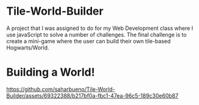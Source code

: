 # Tile-World-Builder
A project that I was assigned to do for my Web Development class where I use javaScript to solve a number of challenges. The final challenge is to create a mini-game where the user can build their own tile-based Hogwarts/World.

# Building a World!
https://github.com/saharbueno/Tile-World-Builder/assets/69322388/b217bf0a-fbc1-47ea-96c5-189c30e60b87

